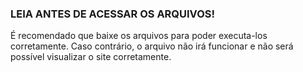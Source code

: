 ### LEIA ANTES DE ACESSAR OS ARQUIVOS!

É recomendado que baixe os arquivos para poder executa-los corretamente. Caso contrário, o arquivo não irá funcionar e não será possível visualizar o site corretamente.
